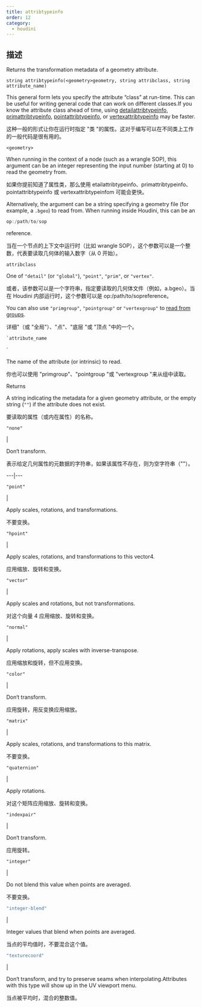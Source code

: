 ```yaml
---
title: attribtypeinfo
order: 12
category:
  - houdini
---
```

    
## 描述

Returns the transformation metadata of a geometry attribute.

`string attribtypeinfo(<geometry>geometry, string attribclass, string attribute_name)`

This general form lets you specify the attribute “class” at run-time. This can
be useful for writing general code that can work on different classes.If you
know the attribute class ahead of time, using
[detailattribtypeinfo](detailattribtypeinfo.html "Returns the type info of a
geometry attribute."), [primattribtypeinfo](primattribtypeinfo.html "Returns
the type info of a geometry attribute."),
[pointattribtypeinfo](pointattribtypeinfo.html "Returns the type info of a
geometry attribute."), or [vertexattribtypeinfo](vertexattribtypeinfo.html "Returns the type info of a geometry attribute.") may be faster.

这种一般的形式让你在运行时指定 "类 "的属性。这对于编写可以在不同类上工作的一般代码是很有用的。

`<geometry>`

When running in the context of a node (such as a wrangle SOP), this argument
can be an integer representing the input number (starting at 0) to read the
geometry from.

如果你提前知道了属性类，那么使用 etailattribtypeinfo、primattribtypeinfo、pointattribtypeinfo 或 vertexattribtypeinfom 可能会更快。

Alternatively, the argument can be a string specifying a geometry file (for
example, a `.bgeo`) to read from. When running inside Houdini, this can be an

```c
op:/path/to/sop
```

reference.

当在一个节点的上下文中运行时（比如 wrangle SOP），这个参数可以是一个整数，代表要读取几何体的输入数字（从 0 开始）。

`attribclass`

One of `"detail"` (or `"global"`), `"point"`, `"prim"`, or `"vertex"`.

或者，该参数可以是一个字符串，指定要读取的几何体文件（例如，a.bgeo）。当在 Houdini 内部运行时，这个参数可以是 op:/path/to/sopreference。

You can also use `"primgroup"`, `"pointgroup"` or `"vertexgroup"` to [read
from groups](../groups.html "You can read the contents of
primitive/point/vertex groups in VEX as if they were attributes.").

详细"（或 "全局"）、"点"、"底层 "或 "顶点 "中的一个。

```c
`attribute_name
```

`

The name of the attribute (or intrinsic) to read.

你也可以使用 "primgroup"、"pointgroup "或 "vertexgroup "来从组中读取。

Returns

A string indicating the metadata for a given geometry attribute, or the empty
string (`""`) if the attribute does not exist.

要读取的属性（或内在属性）的名称。

`"none"`

|

Don‘t transform.

表示给定几何属性的元数据的字符串，如果该属性不存在，则为空字符串（""）。

---|---

`"point"`

|

Apply scales, rotations, and transformations.

不要变换。

`"hpoint"`

|

Apply scales, rotations, and transformations to this vector4.

应用缩放、旋转和变换。

`"vector"`

|

Apply scales and rotations, but not transformations.

对这个向量 4 应用缩放、旋转和变换。

`"normal"`

|

Apply rotations, apply scales with inverse-transpose.

应用缩放和旋转，但不应用变换。

`"color"`

|

Don‘t transform.

应用旋转，用反变换应用缩放。

`"matrix"`

|

Apply scales, rotations, and transformations to this matrix.

不要变换。

`"quaternion"`

|

Apply rotations.

对这个矩阵应用缩放、旋转和变换。

`"indexpair"`

|

Don‘t transform.

应用旋转。

`"integer"`

|

Do not blend this value when points are averaged.

不要变换。

```c
"integer-blend"
```

|

Integer values that blend when points are averaged.

当点的平均值时，不要混合这个值。

```c
"texturecoord"
```

|

Don‘t transform, and try to preserve seams when interpolating.Attributes
with this type will show up in the UV viewport menu.

当点被平均时，混合的整数值。
